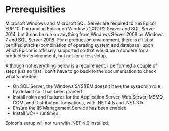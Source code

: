 # Prerequisities

Microsoft Windows and Microsoft SQL Server are required to run Epicor ERP 10. I'm running Epicor on Windows 2012 R2 Server and SQL Server 2014, but it can be run on anything from Windows Server 2008 or Windows 7 and SQL Server 2008. For a production environment, there is a list of certified stacks (combination of operating system and database) upon which Epicor is officially supported so that would be a concern for a production environment, but not for a test setup.

Although not everything below is a requirement, I performed a couple of steps just so that I don't have to go back to the documentation to check what's needed:
* On SQL Server, the Windows SYSTEM doesn't have the sysadmin role by default so it has been granted
* Install roles and features for the Application Server, Web Server, MSMQ, COM, and Distributed Transations, with .NET 4.5 and .NET 3.5
* Ensure the IIS Management Service has been enabled
* Install VC++ runtimes

Epicor's setup will not run with .NET 4.6 installed.
